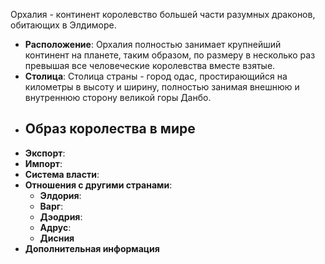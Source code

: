 Орхалия - континент королевство большей части разумных драконов, обитающих в Элдиморе.
- **Расположение**: Орхалия полностью занимает крупнейший континент на планете, таким образом, по размеру в несколько раз превышая все человеческие королевства вместе взятые.
- **Столица**: Столица страны - город одас, простирающийся на километры в высоту и ширину, полностью занимая внешнюю и внутреннюю сторону великой горы Данбо.    
- **Образ королества в мире**
    -
- **Экспорт**:
- **Импорт**:
- **Система власти**:
- **Отношения с другими странами**:
    - **Элдория**: 
    - **Варг**:
    - **Дэодрия**: 
    - **Адрус**:
    - **Дисния**
- **Дополнительная информация**
